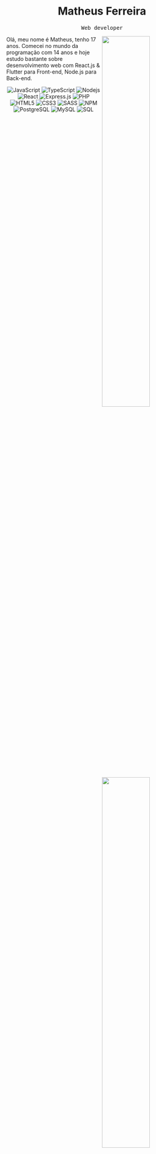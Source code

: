 

<h1 align="center">Matheus Ferreira</h1>
<p align="center">
<p align="center"><samp> Web developer </samp></p>

<img width="50%" align="right" src="https://github-readme-stats.vercel.app/api?username=zMatheusPro&show_icons=true&hide_border=true&theme=radical">  
<img width="50%" align="right" src="https://github-readme-stats.vercel.app/api/top-langs/?username=zMatheusPro&show_icons=true&hide_border=true&theme=radical&layout=compact">
<p>Olá, meu nome é Matheus, tenho 17 anos. Comecei no mundo da programação com 14 anos e hoje estudo bastante sobre desenvolvimento web com React.js & Flutter para Front-end, Node.js para Back-end.</p>

<p align="center">
<img alt="JavaScript" src="https://img.shields.io/badge/-Javascript-edb200?style=flat-square&logo=javascript&logoColor=white" />
<img alt="TypeScript" src="https://img.shields.io/badge/-Typescript-007acc?style=flat-square&logo=typescript&logoColor=white" />
<img alt="Nodejs" src="https://img.shields.io/badge/-Nodejs-43853d?style=flat-square&logo=Node.js&logoColor=white" />
<img alt="React" src="https://img.shields.io/badge/React-20232A?style=for-square&logo=react&logoColor=61DAFB" />
<img alt="Express.js" src="https://img.shields.io/badge/Express.js-000000?style=for-square&logo=express&logoColor=white"/>
<img alt="PHP" src="https://img.shields.io/badge/PHP-777BB4?style=for-square&logo=php&logoColor=white" />
<img alt="HTML5" src="https://img.shields.io/badge/-HTML5-E34F26?style=flat-square&logo=html5&logoColor=white" />
<img alt="CSS3" src="https://img.shields.io/badge/CSS3-1572B6?style=for-square&logo=css3&logoColor=white" />
<img alt="SASS" src="https://img.shields.io/badge/Sass-CC6699?style=for-square&logo=sass&logoColor=white"/>
<img alt="NPM" src="https://img.shields.io/badge/-NPM-CB3837?style=flat-square&logo=npm&logoColor=white" />
<img alt="PostgreSQL" src="https://img.shields.io/badge/PostgreSQL-316192?style=for-square&logo=postgresql&logoColor=white" />
<img alt="MySQL" src="https://img.shields.io/badge/-MySQL-4479A1?style=flat-square&logo=mysql&logoColor=white" />
<img alt="SQL" src="https://img.shields.io/badge/-SQL-003B57?style=flat-square&logo=sqlite&logoColor=white" />
</p>
